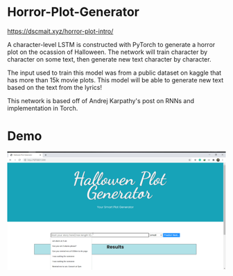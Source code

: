 # Horror-Plot-Generator 
https://dscmait.xyz/horror-plot-intro/

A character-level LSTM is constructed with PyTorch to generate a horror plot on the ocassion of Halloween. The network will train character by character on some text, then generate new text character by character.

The input used to train this model was from a public dataset on kaggle that has more than 15k movie plots. This model will be able to generate new text based on the text from the lyrics!

This network is based off of Andrej Karpathy's post on RNNs and implementation in Torch.

# Demo
![preview](preview.gif)

